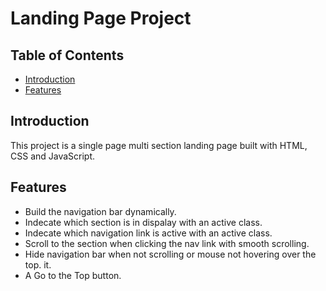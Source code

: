 # Landing Page Project

## Table of Contents

* [Introduction](#introduction)
* [Features](#features)


## Introduction

This project is a single page multi section landing page built with HTML, CSS and JavaScript.

## Features

- Build the navigation bar dynamically.
- Indecate which section is in dispalay with an active class.
- Indecate which navigation link is active with an active class.
- Scroll to the section when clicking the nav link with smooth scrolling.
- Hide navigation bar when not scrolling or mouse not hovering over the top. it.
- A Go to the Top button.

